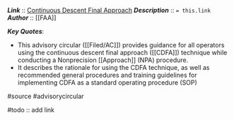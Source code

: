 ***Link***      :: [Continuous Descent Final Approach]()
***Description***      :: `= this.link`
***Author*** :: [[FAA]]

***Key Quotes***:
* This advisory circular ([[Filed/AC]]) provides guidance for all operators using the continuous descent final approach ([[CDFA]]) technique while conducting a Nonprecision [[Approach]] (NPA) procedure. 
* It describes the rationale for using the CDFA technique, as well as recommended general procedures and training guidelines for implementing CDFA as a standard operating procedure (SOP)

#source #advisorycircular 

#todo :: add link
